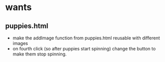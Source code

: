 # wants

## puppies.html
- make the addImage function from puppies.html reusable with different images
- on fourth click (so after puppies start spinning) change the button to make them stop spinning.
